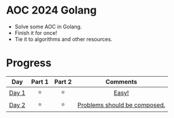 # AOC 2024 Golang

* Solve some AOC in Golang.
* Finish it for once!
* Tie it to algorithms and other resources.

# Progress

|                     Day                      | Part 1 | Part 2 |                    Comments                    |
|:--------------------------------------------:|:------:|:------:|:----------------------------------------------:|
| [Day 1](https://adventofcode.com/2024/day/1) |   ⭐    |   ⭐    |            [Easy!](day1/README.md)             |
| [Day 2](https://adventofcode.com/2024/day/2) |   ⭐    |   ⭐    | [Problems should be composed.](day2/README.md) |

